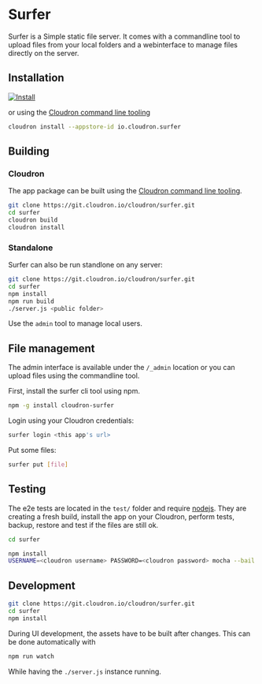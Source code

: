 # Surfer

Surfer is a Simple static file server.
It comes with a commandline tool to upload files from your local folders and a webinterface to manage files directly on the server.

## Installation

[![Install](https://cloudron.io/img/button32.png)](https://cloudron.io/button.html?app=io.cloudron.surfer)

or using the [Cloudron command line tooling](https://docs.cloudron.io/packaging/cli/)

```bash
cloudron install --appstore-id io.cloudron.surfer
```

## Building

### Cloudron

The app package can be built using the [Cloudron command line tooling](https://docs.cloudron.io/packaging/cli/).

```bash
git clone https://git.cloudron.io/cloudron/surfer.git
cd surfer
cloudron build
cloudron install
```

### Standalone

Surfer can also be run standlone on any server:

```bash
git clone https://git.cloudron.io/cloudron/surfer.git
cd surfer
npm install
npm run build
./server.js <public folder>
```

Use the `admin` tool to manage local users.

## File management

The admin interface is available under the `/_admin` location or you can upload files using the commandline tool.

First, install the surfer cli tool using npm.

```bash
npm -g install cloudron-surfer
```

Login using your Cloudron credentials:

```bash
surfer login <this app's url>
```

Put some files:

```bash
surfer put [file]
```

## Testing

The e2e tests are located in the `test/` folder and require [nodejs](http://nodejs.org/). They are creating a fresh build, install the app on your Cloudron, perform tests, backup, restore and test if the files are still ok.

```bash
cd surfer

npm install
USERNAME=<cloudron username> PASSWORD=<cloudron password> mocha --bail test/test.js
```

## Development

```bash
git clone https://git.cloudron.io/cloudron/surfer.git
cd surfer
npm install
```

During UI development, the assets have to be built after changes. This can be done automatically with

```bash
npm run watch
```

While having the `./server.js` instance running.
